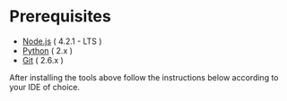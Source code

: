 # Prerequisites #

- [Node.js](http://nodejs.org/) ( 4.2.1 - LTS )
- [Python](http://python.org/downloads/) ( 2.x )
- [Git](https://git-for-windows.github.io/) ( 2.6.x )

After installing the tools above follow the instructions below according to your IDE of choice.
